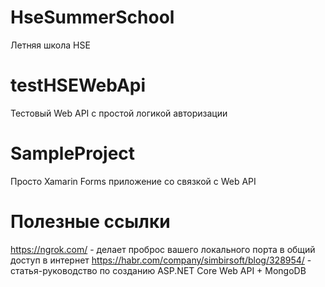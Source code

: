 # HseSummerSchool
Летняя школа HSE 

# testHSEWebApi
Тестовый Web API с простой логикой авторизации

# SampleProject
Просто Xamarin Forms приложение со связкой с Web API

# Полезные ссылки
https://ngrok.com/ - делает проброс вашего локального порта в общий доступ в интернет
https://habr.com/company/simbirsoft/blog/328954/ - статья-руководство по созданию ASP.NET Core Web API + MongoDB
